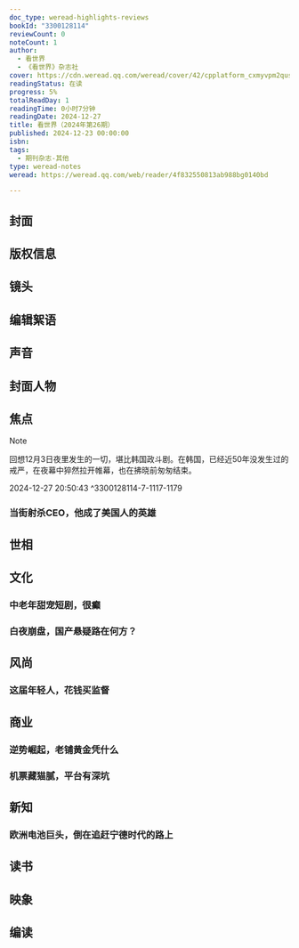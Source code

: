```yaml
---
doc_type: weread-highlights-reviews
bookId: "3300128114"
reviewCount: 0
noteCount: 1
author:
  - 看世界
  - 《看世界》杂志社
cover: https://cdn.weread.qq.com/weread/cover/42/cpplatform_cxmyvpm2qus2fr24cq4f2p/t7_cpplatform_cxmyvpm2qus2fr24cq4f2p1735268177.jpg
readingStatus: 在读
progress: 5%
totalReadDay: 1
readingTime: 0小时7分钟
readingDate: 2024-12-27
title: 看世界（2024年第26期）
published: 2024-12-23 00:00:00
isbn: 
tags:
  - 期刊杂志-其他
type: weread-notes
weread: https://weread.qq.com/web/reader/4f832550813ab988bg0140bd

---
```



## 封面

## 版权信息

## 镜头

## 编辑絮语

## 声音

## 封面人物

## 焦点

> [!NOTE] 
> 回想12月3日夜里发生的一切，堪比韩国政斗剧。在韩国，已经近50年没发生过的戒严，在夜幕中猝然拉开帷幕，也在拂晓前匆匆结束。
> 
> 2024-12-27 20:50:43 ^3300128114-7-1117-1179

### 当街射杀CEO，他成了美国人的英雄

## 世相

## 文化

### 中老年甜宠短剧，很癫

### 白夜崩盘，国产悬疑路在何方？

## 风尚

### 这届年轻人，花钱买监督

## 商业

### 逆势崛起，老铺黄金凭什么

### 机票藏猫腻，平台有深坑

## 新知

### 欧洲电池巨头，倒在追赶宁德时代的路上

## 读书

## 映象

## 编读

